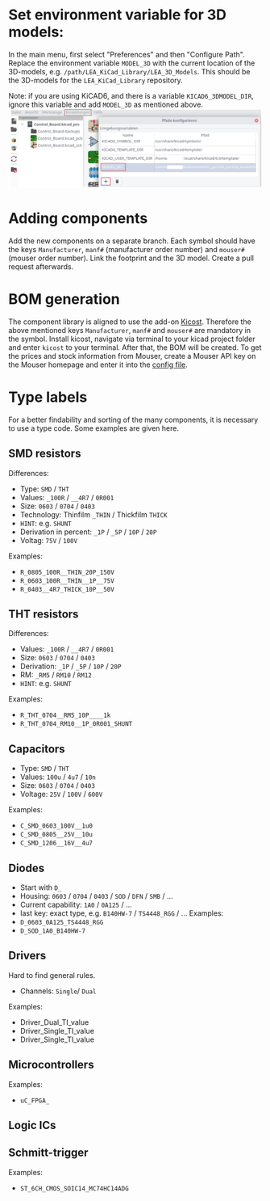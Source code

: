 
# Set environment variable for 3D models:
In the main menu, first select "Preferences" and then "Configure Path".
Replace the environment variable `MODEL_3D` with the current location of the 3D-models, e.g. `/path/LEA_KiCad_Library/LEA_3D_Models`. This should be the 3D-models for the `LEA_KiCad_Library` repository.

Note: if you are using KiCAD6, and there is a variable `KICAD6_3DMODEL_DIR`, ignore this variable and add `MODEL_3D` as mentioned above.
![](documentation/figures/3d_model_path_preferences.png)

# Adding components
Add the new components on a separate branch. Each symbol should have the keys `Manufacturer`, `manf#` (manufacturer order number) and `mouser#` (mouser order number). Link the footprint and the 3D model. Create a pull request afterwards.

# BOM generation
The component library is aligned to use the add-on [Kicost](https://github.com/hildogjr/KiCost). Therefore the above mentioned keys `Manufacturer`, `manf#` and `mouser#` are mandatory in the symbol. Install kicost, navigate via terminal to your kicad project folder and enter `kicost` to your terminal. After that, the BOM will be created. To get the prices and stock information from Mouser, create a Mouser API key on the Mouser homepage and enter it into the [config file](https://hildogjr.github.io/KiCost/docs/_build/singlehtml/index.html#configuration-file). 

# Type labels
For a better findability and sorting of the many components, it is necessary to use a type code. Some examples are given here.
## SMD resistors
Differences:
 * Type: `SMD` / `THT`
 * Values: `_100R` / `__4R7` / `0R001`
 * Size: `0603` / `0704` / `0403`
 * Technology: Thinfilm `_THIN` / Thickfilm `THICK`
 * `HINT`: e.g. `SHUNT`
 * Derivation in percent: `_1P` / `_5P` / `10P` / `20P`
 * Voltag: `75V` / `100V`

Examples:
 * `R_0805_100R__THIN_20P_150V`
 * `R_0603_100R__THIN__1P__75V`
 * `R_0403__4R7_THICK_10P__50V`


## THT resistors
 Differences:
 * Values: `_100R` / `__4R7` / `0R001`
 * Size: `0603` / `0704` / `0403`
 * Derivation: `_1P` / `_5P` / `10P` / `20P`
 * RM: `_RM5` / `RM10` / `RM12`
 * `HINT`: e.g. `SHUNT`

 Examples:
 * `R_THT_0704__RM5_10P____1k`
 * `R_THT_0704_RM10__1P_0R001_SHUNT`

## Capacitors
 * Type: `SMD` / `THT`
 * Values: `100u` / `4u7` / `10n`
 * Size: `0603` / `0704` / `0403`
 * Voltage: `25V` / `100V` / `600V`

Examples:
 * `C_SMD_0603_100V__1u0`
 * `C_SMD_0805__25V__10u`
 * `C_SMD_1206__16V__4u7`

## Diodes
 * Start with `D_`
 * Housing: `0603` / `0704` / `0403` / `SOD` / `DFN` / `SMB` / ...
 * Current capability: `1A0` / `0A125` / ...
 * last key: exact type, e.g. `B140HW-7` / `TS4448_RGG` / ...
Examples:
 * `D_0603_0A125_TS4448_RGG`
 * `D_SOD_1A0_B140HW-7`

## Drivers
Hard to find general rules.
* Channels: `Single`/ `Dual`

Examples:
 * Driver_Dual_TI_value
 * Driver_Single_TI_value
 * Driver_Single_TI_value

## Microcontrollers
Examples:
 * `uC_FPGA_`
 
 
## Logic ICs


## Schmitt-trigger
Examples:
 * `ST_6CH_CMOS_SOIC14_MC74HC14ADG`


